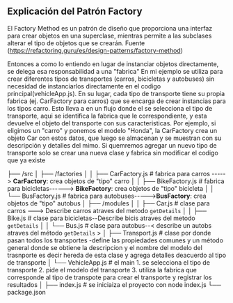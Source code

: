 ## Explicación del Patrón Factory

El Factory Method es un patrón de diseño que proporciona una interfaz para crear objetos en una superclase, mientras permite a las subclases alterar el tipo de objetos que se crearán. Fuente (https://refactoring.guru/es/design-patterns/factory-method)

Entonces a como lo entiendo en lugar de instanciar objetos directamente, se delega esa responsabilidad a una "fabrica"
En mi ejemplo se utiliza para crear diferentes tipos de transportes (carros, bicicletas y autobuses) sin necesidad de instanciarlos directamente en el codigo principal(vehicleApp.js). En su lugar, cada tipo de transporte tiene su propia fabrica (ej. CarFactory para carros) que se encarga de crear instancias para los tipos carro. Esto lleva a en un flujo donde el se selecciona el tipo de transporte, aqui se identifica la fabrica que le correspondiente, y esta devuelve el objeto del transporte con sus caracteristicas. Por ejemplo, si eligimos un "carro" y ponemos el modelo "Honda", la CarFactory crea un objeto Car con estos datos, que luego se almacenan y se muestran con su descripción y detalles del mimo. Si quemremos agregar un nuevo tipo de transporte solo se crear una nueva clase y fabrica sin modificar el codigo que ya existe

├── /src
│   ├── /factories
│   │   ├── CarFactory.js     # fabrica para carros  ----->  **CarFactory**: crea objetos de "tipo" carro
│   │   ├── BikeFactory.js    # fabrica para bicicletas------> **BikeFactory**: crea objetos de "tipo" bicicleta
│   │   └── BusFactory.js     # fabrica para autobuses----->**BusFactory**: crea objetos de "tipo" autobus
│   ├── /modules
│   │   ├── Car.js            # clase para carros ---> Describe carros atraves del metodo `getDetails` 
│   │   ├── Bike.js           # clase  para bicicletas--Describe bicis atraves del metodo `getDetails` 
│   │   └── Bus.js            # clase  para autobus--< describe un autobs atraves del método `getDetails` > 
│   ├── Transport.js          # clase por donde pasan todos los transportes 
                                    -define las propiedades comunes y un método general donde se obtiene la descripcion y el nombre del modelo del trasnporte es decir hereda de esta clase y agrega detalles deacuerdo al tipo de transporte
│   └── VehicleApp.js         # el main
                                    1. se selecciona el tipo de transporte
                                   2.  pide el modelo del transporte
                                   3. utiliza la fabrica que corresponde al tipo de transpote para crear el transporte y registrar los resultados
│
├── index.js                  # se iniciaiza el proyecto con node index.js
└── package.json              




